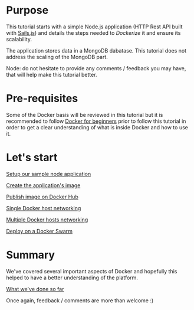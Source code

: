 # Purpose

This tutorial starts with a simple Node.js application (HTTP Rest API built with [Sails.js](http://sailsjs.org/)) and details the steps needed to *Dockerize* it and ensure its scalability.

The application stores data in a MongoDB dabatase. This tutorial does not address the scaling of the MongoDB part.

Node: do not hesitate to provide any comments / feedback you may have, that will help make this tutorial better.

# Pre-requisites

Some of the Docker basis will be reviewed in this tutorial but it is recommended to follow [Docker for beginners](https://github.com/lucj/labs/tree/master/beginner) prior to follow this tutorial in order to get a clear understanding of what is inside Docker and how to use it.

# Let's start

[Setup our sample node application](https://github.com/lucj/labs/blob/master/nodejs/1_node_application.md)

[Create the application's image](https://github.com/lucj/labs/blob/master/nodejs/2_application_image.md)

[Publish image on Docker Hub](https://github.com/lucj/labs/blob/master/nodejs/3_publish_image.md)

[Single Docker host networking](https://github.com/lucj/labs/blob/master/nodejs/4_single_host_networking.md)

[Multiple Docker hosts networking](https://github.com/lucj/labs/blob/master/nodejs/5_multiple_hosts_networking.md)

[Deploy on a Docker Swarm](https://github.com/lucj/labs/blob/master/nodejs/6_deploy_on_swarm.md)

# Summary

We've covered several important aspects of Docker and hopefully this helped to have a better understanding of the platform.

[What we've done so far](https://github.com/lucj/labs/blob/master/nodejs/summary.md)

Once again, feedback / comments are more than welcome :)

